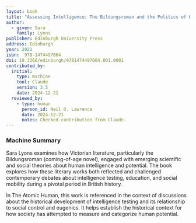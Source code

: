 ```yaml
---
layout: book
title: "Assessing Intelligence: The Bildungsroman and the Politics of Human Potential in England, 1860-1910"
author:
  - given: Sara
    family: Lyons
publisher: Edinburgh University Press
address: Edinburgh
year: 2022
isbn:  978-1474497664
doi: 10.3366/edinburgh/9781474497664.001.0001
contributed_by:
  initial:
    type: machine
    tool: Claude
    version: 3.5
    date: 2024-12-21
  reviewed_by:
    - type: human
      person_id: Neil D. Lawrence
      date: 2024-12-21
      notes: Checked contribution from Claude.
---
```


<div class="machine-commentary" markdown="1">

### Machine Summary

Sara Lyons examines how Victorian literature, particularly the Bildungsroman (coming-of-age novel), engaged with emerging scientific and social theories about human intelligence and potential. The book explores how these literary works both reflected and challenged contemporary debates about intelligence testing, education, and social mobility during a pivotal period in British history.

In The Atomic Human, this work is referenced in the context of discussions about the historical development of intelligence testing and its relationship to social control and eugenics. It helps establish the historical context for how society has attempted to measure and categorize human potential.

</div>
